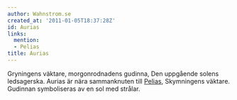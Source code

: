 ```yaml
---
author: Wahnstrom.se
created_at: '2011-01-05T18:37:28Z'
id: Aurias
links:
  mention:
  - Pelias
title: Aurias
---
```


Gryningens väktare, morgonrodnadens gudinna, Den uppgående solens ledsagerska. Aurias är nära
sammanknuten till [Pelias], Skymningens väktare. Gudinnan symboliseras av en sol med strålar.

  [Pelias]: Pelias